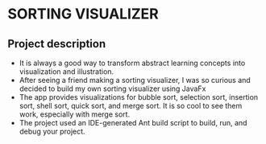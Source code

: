 # SORTING VISUALIZER
## Project description
- It is always a good way to transform abstract learning concepts into visualization and illustration.
- After seeing a friend making a sorting visualizer, I was so curious and decided to build my own sorting visualizer using JavaFx 
- The app provides visualizations for bubble sort, selection sort, insertion sort, shell sort, quick sort, and merge sort. It is so cool to see them work, especially with merge sort.
- The project used an IDE-generated Ant build script to build, run, and debug your project.
